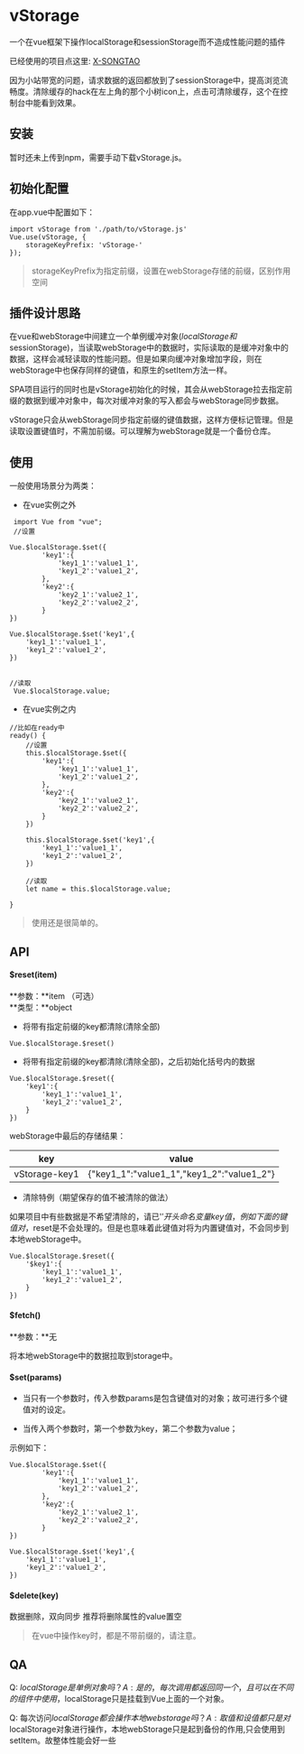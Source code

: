 # vStorage

一个在vue框架下操作localStorage和sessionStorage而不造成性能问题的插件

已经使用的项目点这里: [X-SONGTAO](http://xiangsongtao.com "X-SONGTAO")

因为小站带宽的问题，请求数据的返回都放到了sessionStorage中，提高浏览流畅度。清除缓存的hack在左上角的那个小树icon上，点击可清除缓存，这个在控制台中能看到效果。



## 安装

暂时还未上传到npm，需要手动下载vStorage.js。



## 初始化配置

在app.vue中配置如下：

```
import vStorage from './path/to/vStorage.js'
Vue.use(vStorage, {
    storageKeyPrefix: 'vStorage-'
});
```
> storageKeyPrefix为指定前缀，设置在webStorage存储的前缀，区别作用空间

## 插件设计思路

在vue和webStorage中间建立一个单例缓冲对象($localStorage和$sessionStorage)，当读取webStorage中的数据时，实际读取的是缓冲对象中的数据，这样会减轻读取的性能问题。但是如果向缓冲对象增加字段，则在webStorage中也保存同样的键值，和原生的setItem方法一样。

SPA项目运行的同时也是vStorage初始化的时候，其会从webStorage拉去指定前缀的数据到缓冲对象中，每次对缓冲对象的写入都会与webStorage同步数据。

vStorage只会从webStorage同步指定前缀的键值数据，这样方便标记管理。但是读取设置键值时，不需加前缀。可以理解为webStorage就是一个备份仓库。



## 使用

一般使用场景分为两类：

- 在vue实例之外

```
 import Vue from "vue";
 //设置

Vue.$localStorage.$set({
        'key1':{
            'key1_1':'value1_1',
            'key1_2':'value1_2',
        },
        'key2':{
            'key2_1':'value2_1',
            'key2_2':'value2_2',
        }
})

Vue.$localStorage.$set('key1',{
    'key1_1':'value1_1',
    'key1_2':'value1_2',
})


//读取 
 Vue.$localStorage.value;

```

- 在vue实例之内

```
//比如在ready中
ready() {
 	//设置
	this.$localStorage.$set({
        'key1':{
            'key1_1':'value1_1',
            'key1_2':'value1_2',
        },
        'key2':{
            'key2_1':'value2_1',
            'key2_2':'value2_2',
        }
	})

	this.$localStorage.$set('key1',{
    	'key1_1':'value1_1',
    	'key1_2':'value1_2',
	})
	
	//读取 
	let name = this.$localStorage.value;

}

```

> 使用还是很简单的。


## API


#### $reset(item)
**参数：**item （可选）  
**类型：**object

- 将带有指定前缀的key都清除(清除全部)

```
Vue.$localStorage.$reset()
```

- 将带有指定前缀的key都清除(清除全部)，之后初始化括号内的数据

```
Vue.$localStorage.$reset({
	'key1':{
        'key1_1':'value1_1',
        'key1_2':'value1_2',
    }
})

```

webStorage中最后的存储结果：

|      key      |       value   |
| ------------- | --------------- |
|    vStorage-key1    |       {"key1_1":"value1_1","key1_2":"value1_2"}     |   


- 清除特例（期望保存的值不被清除的做法）

如果项目中有些数据是不希望清除的，请已'$'开头命名变量key值，例如下面的键值对，$reset是不会处理的。但是也意味着此键值对将为内置键值对，不会同步到本地webStorage中。

```
Vue.$localStorage.$reset({
	'$key1':{
        'key1_1':'value1_1',
        'key1_2':'value1_2',
    }
})
```

#### $fetch()
**参数：**无

将本地webStorage中的数据拉取到storage中。



#### $set(params)
- 当只有一个参数时，传入参数params是包含键值对的对象；故可进行多个键值对的设定。

- 当传入两个参数时，第一个参数为key，第二个参数为value；


示例如下：

```
Vue.$localStorage.$set({
    	'key1':{
        	'key1_1':'value1_1',
        	'key1_2':'value1_2',
    	},
    	'key2':{
        	'key2_1':'value2_1',
        	'key2_2':'value2_2',
    	}
})

Vue.$localStorage.$set('key1',{
    'key1_1':'value1_1',
    'key1_2':'value1_2',
})
```





#### $delete(key)

数据删除，双向同步
推荐将删除属性的value置空

> 在vue中操作key时，都是不带前缀的，请注意。






## QA

Q: $localStorage是单例对象吗？    
A: 是的，每次调用都返回同一个，且可以在不同的组件中使用，$localStorage只是挂载到Vue上面的一个对象。

Q: 每次访问$localStorage都会操作本地web storage吗？    
A: 取值和设值都只是对$localStorage对象进行操作，本地webStorage只是起到备份的作用,只会使用到setItem。故整体性能会好一些


